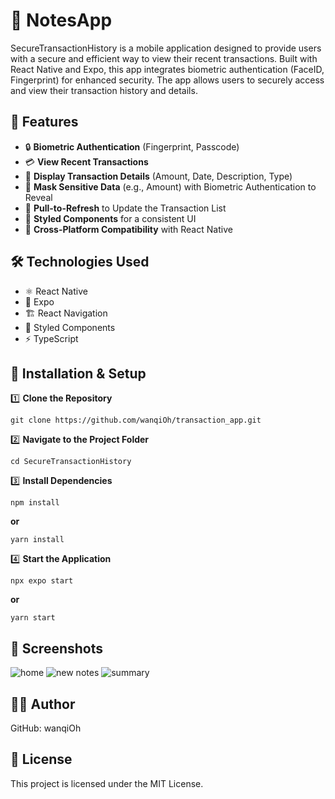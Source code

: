 # 📝 NotesApp

SecureTransactionHistory is a mobile application designed to provide users with a secure and efficient way to view their recent transactions. Built with React Native and Expo, this app integrates biometric authentication (FaceID, Fingerprint) for enhanced security. The app allows users to securely access and view their transaction history and details.

## 📌 Features

- 🔒 **Biometric Authentication** (Fingerprint, Passcode)
- 💳 **View Recent Transactions**
- 📅 **Display Transaction Details** (Amount, Date, Description, Type)
- 🔑 **Mask Sensitive Data** (e.g., Amount) with Biometric Authentication to Reveal  
- 🔄 **Pull-to-Refresh** to Update the Transaction List
- 🎨 **Styled Components** for a consistent UI
- 📱 **Cross-Platform Compatibility** with React Native 

## 🛠️ Technologies Used

- ⚛️ React Native
- 📱 Expo
- 🏗️ React Navigation
- 🎨 Styled Components
- ⚡ TypeScript

## 🚀 Installation & Setup

1️⃣ **Clone the Repository**

`git clone https://github.com/wanqiOh/transaction_app.git`

2️⃣ **Navigate to the Project Folder**

`cd SecureTransactionHistory`

3️⃣ **Install Dependencies**

`npm install`

**or**

`yarn install`

4️⃣ **Start the Application**

`npx expo start`

**or**

`yarn start`

## 📸 Screenshots
![home](https://firebasestorage.googleapis.com/v0/b/rentalapp-fa5bd.appspot.com/o/images%2FUI_Home.PNG?alt=media&token=93d825a2-2734-4c4c-acb7-adaf3f6dcfab)
![new notes](https://firebasestorage.googleapis.com/v0/b/rentalapp-fa5bd.appspot.com/o/images%2FUI_NewNote.PNG?alt=media&token=4cde4df7-5e30-4c32-9af4-218a86b6bc8f)
![summary](https://firebasestorage.googleapis.com/v0/b/rentalapp-fa5bd.appspot.com/o/images%2FUI_Summary.PNG?alt=media&token=1416d062-9406-47d1-9f29-84b6b64bbb04)

## 👨‍💻 Author
GitHub: wanqiOh

## 📜 License
This project is licensed under the MIT License.
